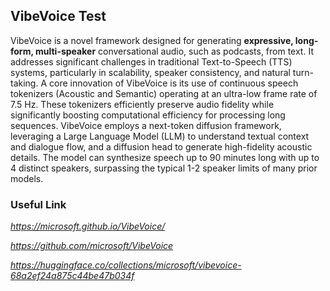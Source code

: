 ## VibeVoice Test

VibeVoice is a novel framework designed for generating **expressive, long-form, multi-speaker** conversational audio, such as podcasts, from text. It addresses significant challenges in traditional Text-to-Speech (TTS) systems, particularly in scalability, speaker consistency, and natural turn-taking. A core innovation of VibeVoice is its use of continuous speech tokenizers (Acoustic and Semantic) operating at an ultra-low frame rate of 7.5 Hz. These tokenizers efficiently preserve audio fidelity while significantly boosting computational efficiency for processing long sequences. VibeVoice employs a next-token diffusion framework, leveraging a Large Language Model (LLM) to understand textual context and dialogue flow, and a diffusion head to generate high-fidelity acoustic details. The model can synthesize speech up to 90 minutes long with up to 4 distinct speakers, surpassing the typical 1-2 speaker limits of many prior models.

### Useful Link

*https://microsoft.github.io/VibeVoice/*

*https://github.com/microsoft/VibeVoice*

*https://huggingface.co/collections/microsoft/vibevoice-68a2ef24a875c44be47b034f*



